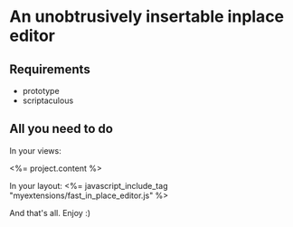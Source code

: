 An unobtrusively insertable inplace editor
==========================================

Requirements
------------
- prototype
- scriptaculous


All you need to do
------------------

  In your views:
    <p id="<%= project.id %>_project_content"
       data-in-place-editable="true"
       data-entity="project"
       data-field="content"
       data-url="<%= project_path(project, :authenticity_token => form_authenticity_token) %>"
       data-cols="60"
       data-rows="6"><%= project.content %></p>

  In your layout:
    <%= javascript_include_tag "myextensions/fast_in_place_editor.js" %>

And that's all. Enjoy :)
  

